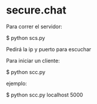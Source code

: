 # secure.chat

Para correr el servidor:

$ python scs.py

Pedirá la ip y puerto para escuchar

Para iniciar un cliente:

$ python scc.py <ip> <port>

ejemplo:

$ python scc.py localhost 5000
